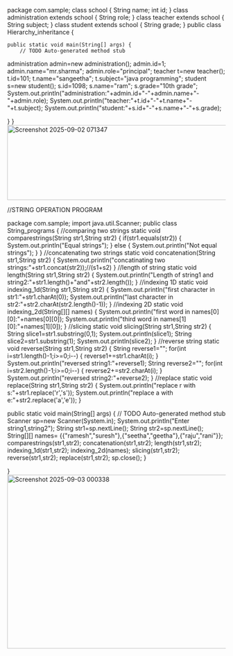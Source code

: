 package com.sample;
class school
{
	String name;
	int id;
}
class administration extends school
{
	String role;
}
class teacher extends school
{
	String subject;
}
class  student extends school
{
	String grade;
}
public class Hierarchy_inheritance {

	public static void main(String[] args) {
		// TODO Auto-generated method stub
administration  admin=new administration();
admin.id=1;
admin.name="mr.sharma";
admin.role="principal";
teacher t=new teacher();
t.id=101;
t.name="sangeetha";
t.subject="java programming";
student s=new student();
s.id=1098;
s.name="ram";
s.grade="10th grade";
System.out.println("administration:"+admin.id+"-"+admin.name+"-"+admin.role);
System.out.println("teacher:"+t.id+"-"+t.name+"-"+t.subject);
System.out.println("student:"+s.id+"-"+s.name+"-"+s.grade);

}
}
<img width="744" height="173" alt="Screenshot 2025-09-02 071347" src="https://github.com/user-attachments/assets/5b9d50da-ab82-408b-b025-0e6fa42a47e6" />


//STRING OPERATION PROGRAM

package com.sample;
import java.util.Scanner;
public class String_programs {
	//comparing two strings
	 static void comparestrings(String str1,String str2)
	{
		if(str1.equals(str2))
		{
			System.out.println("Equal strings");
		}
		else
		{
			System.out.println("Not equal strings");
		}
		}
	 //concatenating two strings
	 static void concatenation(String str1,String str2)
	 {
		 System.out.println("concatinating two strings:"+str1.concat(str2));//(s1+s2)
	 }
	 //length of string
	 static void length(String str1,String str2)
	 {
		 System.out.println("Length of string1 and string2:"+str1.length()+"and"+str2.length());
	 }
	 //indexing 1D 
	 static void indexing_1d(String str1,String str2)
	 {
		 System.out.println("first character in str1:"+str1.charAt(0));
		 System.out.println("last character in str2:"+str2.charAt(str2.length()-1));
	 }
	 //indexing 2D
	 static void indexing_2d(String[][] names)
	 {
		 System.out.println("first word in names[0][0]:"+names[0][0]);
		 System.out.println("third word in names[1][0]:"+names[1][0]);
	 }
	 //slicing
	 static void slicing(String str1,String str2)
	 {
		 String slice1=str1.substring(0,1);
		 System.out.println(slice1);
		 String slice2=str1.substring(1);
		 System.out.println(slice2);
	 }
	 //reverse string
	 static void reverse(String str1,String str2)
	 {
		 String reverse1="";
		 for(int i=str1.length()-1;i>=0;i--)
		 {
	        reverse1+=str1.charAt(i);
		 }
		 System.out.println("reversed string1:"+reverse1);
		 String reverse2="";
		 for(int i=str2.length()-1;i>=0;i--)
		 {
	        reverse2+=str2.charAt(i);
		 }
		 System.out.println("reversed string2:"+reverse2);
	 }
	 //replace
	 static void replace(String str1,String str2)
	 {
		 System.out.println("replace r with s:"+str1.replace('r','s'));
		 System.out.println("replace a with e:"+str2.replace('a','e'));
	 }
	 
public static void main(String[] args) {
		// TODO Auto-generated method stub
		Scanner sp=new Scanner(System.in);
		System.out.println("Enter string1,string2");
String str1=sp.nextLine();
String str2=sp.nextLine();
String[][] names= {{"ramesh","suresh"},{"seetha","geetha"},{"raju","rani"}};
comparestrings(str1,str2);
concatenation(str1,str2);
length(str1,str2);
indexing_1d(str1,str2);
indexing_2d(names);
slicing(str1,str2);
reverse(str1,str2);
replace(str1,str2);
sp.close();
	}

}
<img width="822" height="401" alt="Screenshot 2025-09-03 000338" src="https://github.com/user-attachments/assets/b0edd84f-bff5-484a-be5d-86222add3e0d" />

